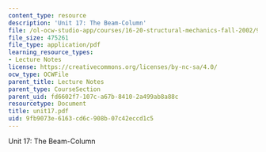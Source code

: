 ```yaml
---
content_type: resource
description: 'Unit 17: The Beam-Column'
file: /ol-ocw-studio-app/courses/16-20-structural-mechanics-fall-2002/9fb9073e6163cd6c908b07c42eccd1c5_unit17.pdf
file_size: 475261
file_type: application/pdf
learning_resource_types:
- Lecture Notes
license: https://creativecommons.org/licenses/by-nc-sa/4.0/
ocw_type: OCWFile
parent_title: Lecture Notes
parent_type: CourseSection
parent_uid: fd6602f7-107c-a67b-8410-2a499ab8a88c
resourcetype: Document
title: unit17.pdf
uid: 9fb9073e-6163-cd6c-908b-07c42eccd1c5
---
```

Unit 17: The Beam-Column